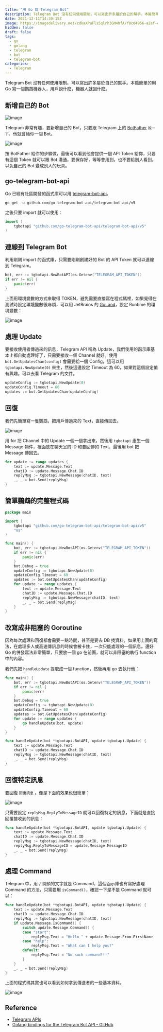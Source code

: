 ```yaml
---
title: "用 Go 寫 Telegram Bot"
description: Telegram Bot 沒有任何使用限制，可以寫出許多屬於自己的幫手。本篇簡單的用 Go 寫一個鸚鵡機器人，用戶說什麼，機器人就回什麼。
date: 2021-12-11T14:30:15Z
image: https://imagedelivery.net/cdkaXPuFls5qlrh3GM4hfA/f8c04956-a2ef-4cba-b9fe-2a5ceff40b00/public
hidden: false
draft: false
tags:
  - go
  - golang
  - telegram
  - bot
  - telegram-bot
categories:
  - Telegram
---
```


Telegram Bot 沒有任何使用限制，可以寫出許多屬於自己的幫手。本篇簡單的用 Go 寫一個鸚鵡機器人，用戶說什麼，機器人就回什麼。

<!--more-->

## 新增自己的 Bot

![image](https://imagedelivery.net/cdkaXPuFls5qlrh3GM4hfA/fbf36cb0-84f4-4f7a-2553-04ecccf44800/public)

Telegram 非常有趣，要新增自己的 Bot，只要跟 Telegram 上的 [BotFather](https://telegram.me/BotFather) `說一下`，他就會給你一個 Bot。

![image](https://imagedelivery.net/cdkaXPuFls5qlrh3GM4hfA/9200bc38-828c-4ad4-a022-d34c3a692d00/public)

按 BotFather 給你的步驟做，最後可以看到他會提供一個 API Token 給你，只要有這個 Token 就可以跟 Bot 溝通，要保存好，等等會用到，也不要給別人看到，以免自己的 Bot 變成別人的玩具。

## go-telegram-bot-api

Go 已經有社區開發的函式庫可以用 [telegram-bot-api](https://github.com/go-telegram-bot-api/telegram-bot-api)。

```shell
go get -u github.com/go-telegram-bot-api/telegram-bot-api/v5

```

之後只要 import 就可以使用：

```go
import (
    tgbotapi "github.com/go-telegram-bot-api/telegram-bot-api/v5"
)
```

## 連線到 Telegram Bot

利用剛剛 import 的函式庫，只需要剛剛創建好的 Bot 的 API Token 就可以連線到 Telegram。

```go
bot, err := tgbotapi.NewBotAPI(os.Getenv("TELEGRAM_API_TOKEN"))
if err != nil {
    panic(err)
}
```

上面用環境變數的方式來取得 TOKEN，避免需要直接寫在程式碼裡，如果覺得在測試時設定環境變數很麻煩，可以用 JetBrains 的 [GoLand](https://www.jetbrains.com/go/)，設定 Runtime 的環境變數：

![image](https://imagedelivery.net/cdkaXPuFls5qlrh3GM4hfA/9af5d8a5-3504-479d-ab04-f8b0adf93500/public)

## 處理 Update

要接收使用者傳過來的訊息，Telegram API 稱為 Update，我們使用的函示庫基本上都自動處理好了，只需要接收一個 Channel 就好。使用 `bot.GetUpdatesChan(config)` 會需要給一個 Config，這可以用 `tgbotapi.NewUpdate(0)` 來生，然後這邊設定 Timeout 為 60，如果對這個設定值有興趣，可以去看 Telegram 的文件。

```go
updateConfig := tgbotapi.NewUpdate(0)
updateConfig.Timeout = 60
updates := bot.GetUpdatesChan(updateConfig)
```

## 回復

我們先簡單寫一隻鸚鵡，把用戶傳過來的 Text，直接傳回去。

![image](https://imagedelivery.net/cdkaXPuFls5qlrh3GM4hfA/19bbc73e-3090-4a0d-0eec-d65671c01900/public)

用 for 把 Channel 中的 Update 一個一個拿出來，然後用 `tgbotapi` 產生一個 Message 物件，裡面放在聊天室的 ID 和要回傳的 Text，最後用 bot 把 Message 傳回去。

```go
for update := range updates {
    text := update.Message.Text
    chatID := update.Message.Chat.ID
    replyMsg := tgbotapi.NewMessage(chatID, text)
    _, _ = bot.Send(replyMsg)
}
```

## 簡單鸚鵡的完整程式碼

```go
package main

import (
    tgbotapi "github.com/go-telegram-bot-api/telegram-bot-api/v5"
    "os"
)

func main() {
    bot, err := tgbotapi.NewBotAPI(os.Getenv("TELEGRAM_API_TOKEN"))
    if err != nil {
        panic(err)
    }
    bot.Debug = true
    updateConfig := tgbotapi.NewUpdate(0)
    updateConfig.Timeout = 60
    updates := bot.GetUpdatesChan(updateConfig)
    for update := range updates {
        text := update.Message.Text
        chatID := update.Message.Chat.ID
        replyMsg := tgbotapi.NewMessage(chatID, text)
        _, _ = bot.Send(replyMsg)
    }
}
```

## 改寫成非阻塞的 Goroutine

因為每次處理和回復都會需要一點時間，甚至是要去 DB 找資料，如果用上面的寫法，在處理多人或高速傳訊息的時候會被卡住，一次只能處理的一個訊息。還好 Go 的併發寫法非常簡單，只要放一個 go 在前面，就可以非阻塞的執行 function 中的內容。

我們先把 `handleUpdate` 提取成一個 function，然後再用 go 去執行他：

```go
func main() {
    bot, err := tgbotapi.NewBotAPI(os.Getenv("TELEGRAM_API_TOKEN"))
    if err != nil {
        panic(err)
    }
    bot.Debug = true
    updateConfig := tgbotapi.NewUpdate(0)
    updateConfig.Timeout = 60
    updates := bot.GetUpdatesChan(updateConfig)
    for update := range updates {
        go handleUpdate(bot, update)
    }
}

func handleUpdate(bot *tgbotapi.BotAPI, update tgbotapi.Update) {
    text := update.Message.Text
    chatID := update.Message.Chat.ID
    replyMsg := tgbotapi.NewMessage(chatID, text)
    _, _ = bot.Send(replyMsg)
}
```

## 回復特定訊息

要回復 `回復訊息` ，像是下面的效果也很簡單：

![image](https://imagedelivery.net/cdkaXPuFls5qlrh3GM4hfA/22010000-e325-45e6-52f9-64eec6b28500/public)

只需要設定 `replyMsg.ReplyToMessageID` 就可以回復特定的訊息，下面就是直接回覆接收到的訊息：

```go
func handleUpdate(bot *tgbotapi.BotAPI, update tgbotapi.Update) {
    text := update.Message.Text
    chatID := update.Message.Chat.ID
    replyMsg := tgbotapi.NewMessage(chatID, text)
    replyMsg.ReplyToMessageID = update.Message.MessageID
    _, _ = bot.Send(replyMsg)
}
```

## 處理 Command

Telegram 中，用 `/` 開頭的文字就是 Command，這個函示庫也有寫好處理 Command 的方法，只需要用 `isCommand()`，確認一下是不是 Command 就可以：

```go
func handleUpdate(bot *tgbotapi.BotAPI, update tgbotapi.Update) {
    text := update.Message.Text
    chatID := update.Message.Chat.ID
    replyMsg := tgbotapi.NewMessage(chatID, text)
    if update.Message.IsCommand() {
        switch update.Message.Command() {
        case "start":
            replyMsg.Text = "Hello " + update.Message.From.FirstName
        case "help":
            replyMsg.Text = "What can I help you?"
        default:
            replyMsg.Text = "No such command!!!"
        }
    }
    _, _ = bot.Send(replyMsg)
}
```

上面的程式碼其實也可以看到如何拿到傳送者的一些基本資料。

![image](https://imagedelivery.net/cdkaXPuFls5qlrh3GM4hfA/0fd54240-5c18-4b75-c7be-981cdb144e00/public)

## Reference

- [Telegram APIs](https://core.telegram.org/)
- [Golang bindings for the Telegram Bot API - GitHub](https://github.com/go-telegram-bot-api/telegram-bot-api)
